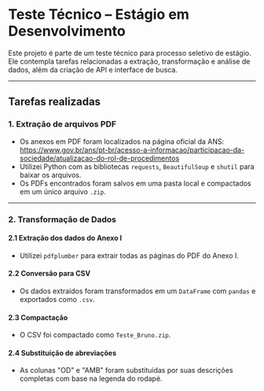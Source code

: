 # Teste Técnico – Estágio em Desenvolvimento

Este projeto é parte de um teste técnico para processo seletivo de estágio. Ele contempla tarefas relacionadas a extração, transformação e análise de dados, além da criação de API e interface de busca.

---

##  Tarefas realizadas

###  1. Extração de arquivos PDF

- Os anexos em PDF foram localizados na página oficial da ANS:
  https://www.gov.br/ans/pt-br/acesso-a-informacao/participacao-da-sociedade/atualizacao-do-rol-de-procedimentos
- Utilizei Python com as bibliotecas `requests`, `BeautifulSoup` e `shutil` para baixar os arquivos.
- Os PDFs encontrados foram salvos em uma pasta local e compactados em um único arquivo `.zip`.

---

###  2. Transformação de Dados

#### 2.1 Extração dos dados do Anexo I
- Utilizei `pdfplumber` para extrair todas as páginas do PDF do Anexo I.

#### 2.2 Conversão para CSV
- Os dados extraídos foram transformados em um `DataFrame` com `pandas` e exportados como `.csv`.

#### 2.3 Compactação
- O CSV foi compactado como `Teste_Bruno.zip`.

#### 2.4 Substituição de abreviações
- As colunas "OD" e "AMB" foram substituídas por suas descrições completas com base na legenda do rodapé.
